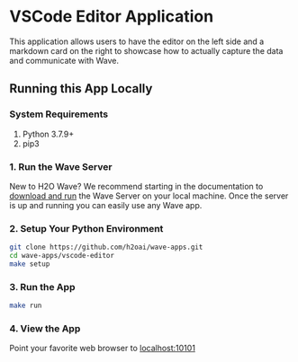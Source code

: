 # VSCode Editor Application

This application allows users to have the editor on the left side and a markdown card on the right to showcase how to actually capture the data and communicate with Wave.

## Running this App Locally

### System Requirements
1. Python 3.7.9+
2. pip3

### 1. Run the Wave Server
New to H2O Wave? We recommend starting in the documentation to [download and run](https://wave.h2o.ai/docs/installation) the Wave Server on your local machine. Once the server is up and running you can easily use any Wave app.

### 2. Setup Your Python Environment

```bash
git clone https://github.com/h2oai/wave-apps.git
cd wave-apps/vscode-editor
make setup
```

### 3. Run the App

```bash
make run
```

### 4. View the App
Point your favorite web browser to [localhost:10101](http://localhost:10101)

